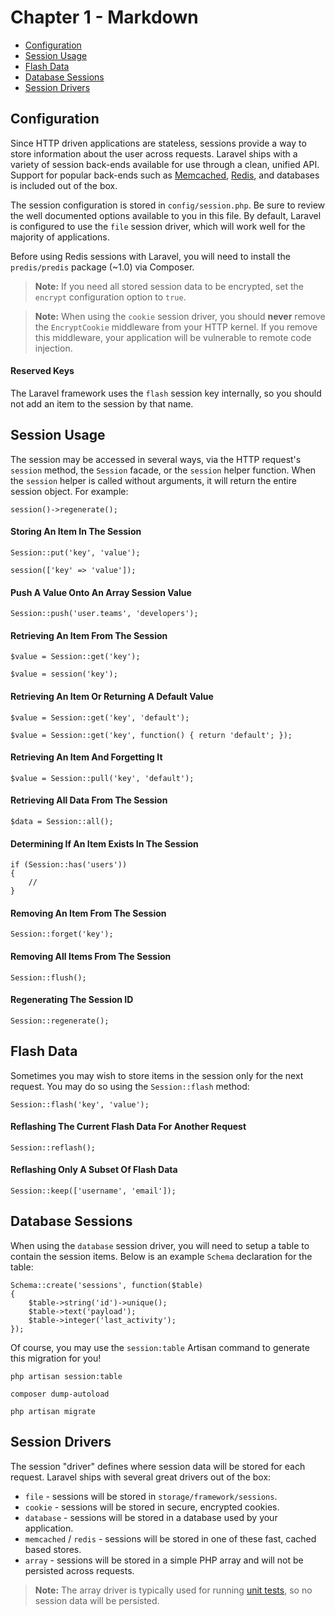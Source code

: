 # Chapter 1 - Markdown

- [Configuration](#configuration)
- [Session Usage](#session-usage)
- [Flash Data](#flash-data)
- [Database Sessions](#database-sessions)
- [Session Drivers](#session-drivers)

<a name="configuration"></a>

## Configuration

Since HTTP driven applications are stateless, sessions provide a way to store information about the user across requests. Laravel ships with a variety of session back-ends available for use through a clean, unified API. Support for popular back-ends such as [Memcached](http://memcached.org), [Redis](http://redis.io), and databases is included out of the box.

The session configuration is stored in `config/session.php`. Be sure to review the well documented options available to you in this file. By default, Laravel is configured to use the `file` session driver, which will work well for the majority of applications.

Before using Redis sessions with Laravel, you will need to install the `predis/predis` package (~1.0) via Composer.

> **Note:** If you need all stored session data to be encrypted, set the `encrypt` configuration option to `true`.

> **Note:** When using the `cookie` session driver, you should **never** remove the `EncryptCookie` middleware from your HTTP kernel. If you remove this middleware, your application will be vulnerable to remote code injection.

#### Reserved Keys

The Laravel framework uses the `flash` session key internally, so you should not add an item to the session by that name.

<a name="session-usage"></a>
## Session Usage

The session may be accessed in several ways, via the HTTP request's `session` method, the `Session` facade, or the `session` helper function. When the `session` helper is called without arguments, it will return the entire session object. For example:

	session()->regenerate();

#### Storing An Item In The Session

	Session::put('key', 'value');

	session(['key' => 'value']);

#### Push A Value Onto An Array Session Value

	Session::push('user.teams', 'developers');

#### Retrieving An Item From The Session

	$value = Session::get('key');

	$value = session('key');

#### Retrieving An Item Or Returning A Default Value

	$value = Session::get('key', 'default');

	$value = Session::get('key', function() { return 'default'; });

#### Retrieving An Item And Forgetting It

	$value = Session::pull('key', 'default');

#### Retrieving All Data From The Session

	$data = Session::all();

#### Determining If An Item Exists In The Session

	if (Session::has('users'))
	{
		//
	}

#### Removing An Item From The Session

	Session::forget('key');

#### Removing All Items From The Session

	Session::flush();

#### Regenerating The Session ID

	Session::regenerate();

<a name="flash-data"></a>
## Flash Data

Sometimes you may wish to store items in the session only for the next request. You may do so using the `Session::flash` method:

	Session::flash('key', 'value');

#### Reflashing The Current Flash Data For Another Request

	Session::reflash();

#### Reflashing Only A Subset Of Flash Data

	Session::keep(['username', 'email']);

<a name="database-sessions"></a>
## Database Sessions

When using the `database` session driver, you will need to setup a table to contain the session items. Below is an example `Schema` declaration for the table:

	Schema::create('sessions', function($table)
	{
		$table->string('id')->unique();
		$table->text('payload');
		$table->integer('last_activity');
	});

Of course, you may use the `session:table` Artisan command to generate this migration for you!

	php artisan session:table

	composer dump-autoload

	php artisan migrate

<a name="session-drivers"></a>
## Session Drivers

The session "driver" defines where session data will be stored for each request. Laravel ships with several great drivers out of the box:

- `file` - sessions will be stored in `storage/framework/sessions`.
- `cookie` - sessions will be stored in secure, encrypted cookies.
- `database` - sessions will be stored in a database used by your application.
- `memcached` / `redis` - sessions will be stored in one of these fast, cached based stores.
- `array` - sessions will be stored in a simple PHP array and will not be persisted across requests.

> **Note:** The array driver is typically used for running [unit tests](/docs/{{version}}/testing), so no session data will be persisted.


